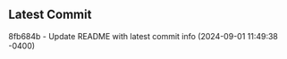 
## Latest Commit
8fb684b - Update README with latest commit info (2024-09-01 11:49:38 -0400) <Yunxi-Zhou>
